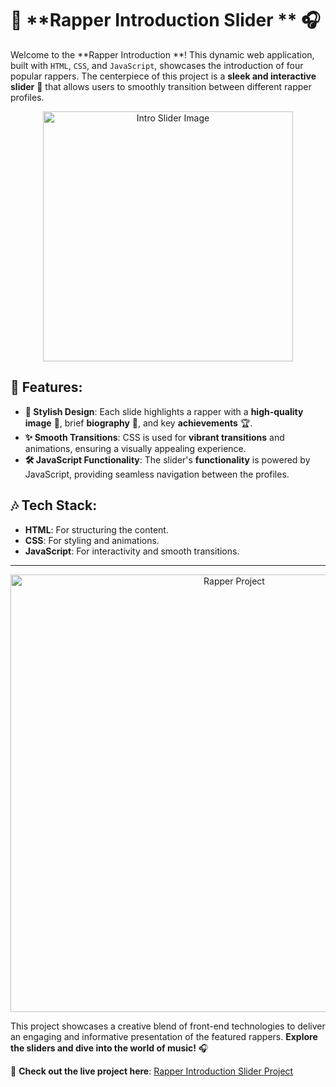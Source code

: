 # 🎤 **Rapper Introduction Slider ** 🎧

Welcome to the **Rapper Introduction **! This dynamic web application, built with `HTML`, `CSS`, and `JavaScript`, showcases the introduction of four popular rappers. The centerpiece of this project is a **sleek and interactive slider** 🎢 that allows users to smoothly transition between different rapper profiles.

<p align="center">
  <img src="https://github.com/user-attachments/assets/6f316fb7-a481-4894-a7e2-5fd951e34af0" alt="Intro Slider Image" width="400"/>
</p>

## 🌟 **Features**:

- **🎨 Stylish Design**: Each slide highlights a rapper with a **high-quality image** 📸, brief **biography** 📝, and key **achievements** 🏆.
- **✨ Smooth Transitions**: CSS is used for **vibrant transitions** and animations, ensuring a visually appealing experience.
- **🛠️ JavaScript Functionality**: The slider's **functionality** is powered by JavaScript, providing seamless navigation between the profiles.


## 🎶 **Tech Stack**:

- **HTML**: For structuring the content.
- **CSS**: For styling and animations.
- **JavaScript**: For interactivity and smooth transitions.

---

<p align="center">
  <img src="https://github.com/user-attachments/assets/23b94d2d-1115-4cb6-81c2-b4a8350de852" alt="Rapper Project" width="700"/>
</p>

This project showcases a creative blend of front-end technologies to deliver an engaging and informative presentation of the featured rappers. **Explore the sliders and dive into the world of music!** 🎧

🔗 **Check out the live project here**: [Rapper Introduction Slider Project](https://tyson77777.github.io/R_PROJECT.github.io/)
